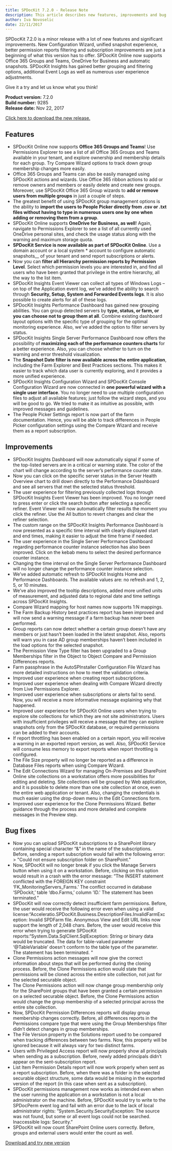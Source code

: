 ```yaml
---
title: SPDocKit 7.2.0 - Release Note
description: This article describes new features, improvements and bug fixes delivered in SPDocKit 7.2.0.
author: Iva Novoselic
date: 22/11/2017
---
```

SPDocKit 7.2.0 is a minor release with a lot of new features and significant improvements. New Configuration Wizard, unified snapshot experience, better permission reports filtering and subscription improvements are just a beginning of what this version has to offer. SPDocKit Online now supports Office 365 Groups and Teams, OneDrive for Business and automatic snapshots. SPDocKit Insights has gained better grouping and filtering options, additional Event Logs as well as numerous user experience adjustments. 

Give it a try and let us know what you think!

__Product version:__ 7.2.0  
__Build number:__ 9285     
__Release date:__  Nov 22, 2017

[Click here to download the new release.](https://www.spdockit.com/downloads/)

## Features
* SPDocKit Online  now supports __Office 365 Groups and Teams__! Use Permissions Explorer to see a list of all Office 365 Groups and Teams available in your tenant, and explore ownership and membership details for each group. Try Compare Wizard options to track down group membership changes more easily.
* Office 365 Groups and Teams can also be easily managed using SPDocKit actions and wizards. Use Office 365 ribbon actions to add or remove owners and members or easily delete and create new groups. Moreover, use SPDocKit Office 365 Group wizards to __add or remove users from multiple groups__ in just a couple of steps.
* The greatest benefit of using SPDocKit group management options is the ability to __import the users to People Picker directly from .csv or .txt files without having to type in numerous users one by one when adding or removing them from a group__.
* SPDocKit Online supports __OneDrive for Business, as well__! Again, navigate to Permissions Explorer to see a list of all currently used OneDrive personal sites, and check the usage status along with the warning and maximum storage quota. 
* __SPDocKit Service is now available as part of SPDocKit Online__. Use a domain account or a local system * account to configure automatic snapshots__ of your tenant and send report subscriptions or alerts.
* Now you can __filter all Hierarchy permission reports by Permission Level__. Select which permission levels you are interested in, and find all users who have been granted that privilege in the entire hierarchy, all the way to the list item.
* SPDocKit Insights Event Viewer can collect all types of Windows Logs – on top of the Application event log, we’ve added the ability to search through __Security, Setup, System and Forwarded Events logs__. It is also possible to create alerts for all of these logs. 
* SPDocKit Insights Performance Dashboard has gained new grouping abilities. You can group detected servers by __type, status, or farm, or you can choose not to group them at all__. Combine existing dashboard layout options with the specific type of grouping for the optimal monitoring experience. Also, we've added the option to filter servers by status.
* SPDocKit Insights Single Server Performance Dashboard now offers the possibility of __maximizing each of the performance counters charts__ for a better experience. Also, you can choose whether to turn on the warning and error threshold visualization.
* The __Snapshot Date filter is now available across the entire application__, including the Farm Explorer and Best Practices sections. This makes it easier to track which data user is currently exploring, and it provides a more unified experience.
* SPDocKit Insights Configuration Wizard and SPDocKit Console Configuration Wizard are now connected in __one powerful wizard with a single user interface__. You no longer need to use multiple configuration files to adjust all available features; just follow the wizard steps, and you will be good to go. We tried to make it as intuitive as possible, with improved messages and guidelines.
* The People Picker Settings report is now part of the farm documentation. Hence, you will be able to track differences in People Picker configuration settings using the Compare Wizard and receive them as a report subscription.

## Improvements
* SPDocKit Insights Dashboard will now automatically signal if some of the top-listed servers are in a critical or warning state. The color of the chart will change according to the server’s performance counter state.
* Now you can click on the specific server status in the Server Health Overview chart to drill down directly to the Performance Ddashboard and see all servers that met the selected status threshold.
* The user experience for filtering previously collected logs through SPDocKit Insights Event Viewer has been improved. You no longer need to press enter or click the search button after selecting a specific refiner. Event Viewer will now automatically filter results the moment  you click the refiner. Use the All button to revert changes and clear the refiner selection.
* The custom range on the SPDocKit Insights Performance Dashboard is now presented as a specific time interval with clearly displayed start and end times, making it easier to adjust the time frame if needed.
* The user experience in the Single Server Performance Dashboard regarding performance counter instance selection has also been improved. Click on the kebab menu to select the desired performance counter instance.
* Changing the time interval on the Single Server Performance Dashboard will no longer change the performance counter instance selection.
* We’ve added automatic refresh to SPDocKit Insights Home and Performance Dashboards. The available values are: no refresh and 1, 2, 5, or 10 minutes.
* We’ve also improved the tooltip descriptions, added more unified units of measurement, and adjusted data to regional date and time settings across SPDocKit Insights.
* Compare Wizard mapping for host names now supports 1:N mappings.
* The Farm Backup History best practices report has been improved and will now send a warning message if a farm backup has never been performed. 
* Group reports can now detect whether a certain group doesn’t have any members or just hasn’t been loaded in the latest snapshot. Also, reports will warn you in case AD group memberships haven’t been included in the load options for the selected snapshot.
* The Permission View Type filter has been upgraded to a Group Memberships filter in the Object to Object  Compare and Permission Differences reports. 
* Farm passphrase in the AutoSPInstaller Configuration File Wizard has more detailed instructions on how to meet the validation criteria.
* Improved user experience when creating report subscriptions.
* Improved user experience when dealing with Compare Wizard directly from Live Permissions Explorer.
* Improved user experience when subscriptions or alerts fail to send. Now, you will receive a more informative message explaining why that happened.
* Improved user experience for SPDocKit Online users when trying to explore site collections for which they are not site administrators. Users with insufficient privileges will receive a message that they can explore snapshots only from the SPDocKit database, or required permissions can be added to their accounts.
* If report throttling has been enabled on a certain report, you will receive a warning in an exported report version, as well. Also, SPDocKit Service will consume less memory to export reports when report throttling is configured.
* The File Size property will no longer be reported as a difference in Database Files reports when using Compare Wizard.
* The Edit Connections Wizard for managing On-Premises and SharePoint Online site collections on a workstation offers more possibilities for editing and deleting. Site collections will be grouped by Web application, and it is possible to delete more than one site collection at once, even the entire web application or tenant. Also, changing the credentials is much easier using the drop-down menu in the Edit Connections form.
* Improved user experience for the Clone Permissions Wizard. Better guidance through the process and more detailed and complete messages in the Preview step.


## Bug fixes
* Now you can upload SPDocKit subscriptions to a SharePoint library containing special character “&” in the name of the subscriptions. Before, sending a report subscription would fail with the following error: > "Could not ensure subscription folder on SharePoint." 
* Now, SPDocKit will no longer break if you click the Manage Servers button when using it on a workstation. Before, clicking on this option would result in a crash with the error message: “The INSERT statement conflicted with the FOREIGN KEY constraint ‘FK_MonitoringServers_Farms.’ The conflict occurred in database ‘SPDockit,’ table ‘dbo.Farms,’ column 'ID.' The statement has been terminated.”
* SPDocKit will now correctly detect insufficient farm permissions. Before, the user would receive the following error even when using a valid license:“Acceleratio.SPDocKit.Business.DescriptionFiles.InvalidFarmException: Invalid SPDFarm file.
Anonymous View and Edit URL links now support the length of 2,048 chars. Before, the user would receive this error when trying to generate SPDocKit reports:“System.Data.SqlClient.SqlException: String or binary data would be truncated. The data for table-valued parameter ‘@TableVariable’ doesn't conform to the table type of the parameter. The statement has been terminated. "
* Clone Permissions action messages will now give the correct information about steps that will be performed during the cloning process. Before, the Clone Permissions action would state that permissions will be cloned across the entire site collection, not just for the selected securable object.
* The Clone Permissions action will now change group membership only for the SharePoint groups that have been granted a certain permission on a selected  securable object. Before, the Clone Permissions action would change the group membership of a selected principal across the entire site collection. 
* Now, SPDocKit Permission Differences reports will display group membership changes correctly. Before, all differences reports in the Permissions compare type that were using the Group Memberships filter didn’t detect changes in group memberships.  
* The File Version property in the Solutions report used to be compared when tracking differences between two farms. Now, this property will be ignored because it will always vary for two distinct farms.
* Users with Privileged Access report will now properly show all principals when sending as a subscription. Before, newly added principals didn’t appear on the sent-subscription report.
* List Item Permission Details report will now work properly when sent as a report subscription. Before, when there was a folder in the selected securable object structure, some data would be missing in the exported version of the report (in this case when sent as a subscription).
* SPDocKit permissions management now works as intended even when the user running the application on a workstation is not a local administrator on the machine. Before, SPDocKit would try to write to the SPDocPerm event log and fail with an error due to the lack of local administrator rights: “System.Security.SecurityException: The source was not found, but some or all event logs could not be searched. Inaccessible logs: Security.”
* SPDocKit will now count SharePoint Online users correctly.  Before, groups and external users would enter the count as well.

[Download and try new version](https://www.spdockit.com/downloads/)